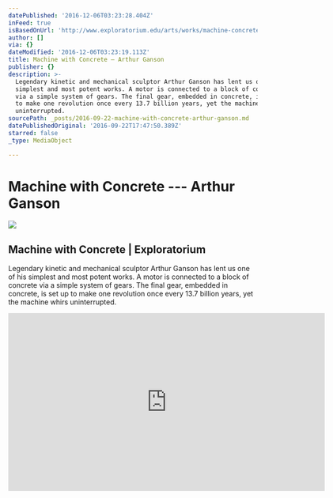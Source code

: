 ```yaml
---
datePublished: '2016-12-06T03:23:28.404Z'
inFeed: true
isBasedOnUrl: 'http://www.exploratorium.edu/arts/works/machine-concrete'
author: []
via: {}
dateModified: '2016-12-06T03:23:19.113Z'
title: Machine with Concrete — Arthur Ganson
publisher: {}
description: >-
  Legendary kinetic and mechanical sculptor Arthur Ganson has lent us one of his
  simplest and most potent works. A motor is connected to a block of concrete
  via a simple system of gears. The final gear, embedded in concrete, is set up
  to make one revolution once every 13.7 billion years, yet the machine whirs
  uninterrupted.
sourcePath: _posts/2016-09-22-machine-with-concrete-arthur-ganson.md
datePublishedOriginal: '2016-09-22T17:47:50.389Z'
starred: false
_type: MediaObject

---
```

# Machine with Concrete --- Arthur Ganson

<article style=""><img src="https://s3-us-west-2.amazonaws.com/the-grid-img/p/825b213e39b05912d2fd5d44c5756d2931bb870b.jpg" /><h1>Machine with Concrete | Exploratorium</h1><p>Legendary kinetic and mechanical sculptor Arthur Ganson has lent us one of his simplest and most potent works. A motor is connected to a block of concrete via a simple system of gears. The final gear, embedded in concrete, is set up to make one revolution once every 13.7 billion years, yet the machine whirs uninterrupted.</p></article>

<iframe src="https://cdn.embedly.com/widgets/media.html?src=https%3A%2F%2Fwww.youtube.com%2Fembed%2F5q-BH-tvxEg%3Ffeature%3Doembed&amp;url=http%3A%2F%2Fwww.youtube.com%2Fwatch%3Fv%3D5q-BH-tvxEg&amp;image=https%3A%2F%2Fi.ytimg.com%2Fvi%2F5q-BH-tvxEg%2Fhqdefault.jpg&amp;key=b7d04c9b404c499eba89ee7072e1c4f7&amp;type=text%2Fhtml&amp;schema=youtube" width="640" height="360" scrolling="no" frameborder="0" allowfullscreen="" style=""></iframe>